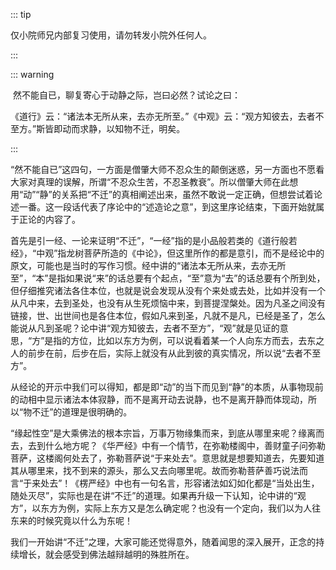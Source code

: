 ::: tip

仅小院师兄内部复习使用，请勿转发小院外任何人。

:::

::: warning

​           然不能自已，聊复寄心于动静之际，岂曰必然？试论之曰：

​         《道行》云：“诸法本无所从来，去亦无所至。”《中观》云：“观方知彼去，去者不至方。”斯皆即动而求静，以知物不迁，明矣。

:::

​         “然不能自已”这四句，一方面是僧肇大师不忍众生的颠倒迷惑，另一方面也不愿看大家对真理的误解，所谓“不忍众生苦，不忍圣教衰”。所以僧肇大师在此想用“动”“静”的关系把“不迁”的真相阐述出来，虽然不敢说一定正确，但想尝试着论述一番。这一段话代表了序论中的“述造论之意”，到这里序论结束，下面开始就属于正论的内容了。

​         首先是引一经、一论来证明“不迁”，“一经”指的是小品般若类的《道行般若经》，“中观”指龙树菩萨所造的《中论》，但这里所作的都是意引，而不是经论中的原文，可能也是当时的写作习惯。经中讲的“诸法本无所从来，去亦无所至”，“本”是指如果说“来”的话总要有个起点，“至”意为“去”的话总要有个所到处，但仔细推究诸法各住本位，也就是说会发现从没有个来处或去处，比如并没有一个从凡中来，去到圣处，也没有从生死烦恼中来，到菩提涅槃处。因为凡圣之间没有链接，世、出世间也是各住本位，假如凡来到圣，凡就不是凡，已经是圣了，怎么能说从凡到圣呢？论中讲“观方知彼去，去者不至方”，“观”就是见证的意思，“方”是指的方位，比如以东方为例，可以说看着某一个人向东方而去，去东之人的前步在前，后步在后，实际上就没有从此到彼的真实情况，所以说“去者不至方”。

​         从经论的开示中我们可以得知，都是即“动”的当下而见到“静”的本质，从事物现前的动相中显示诸法本体寂静，而不是离开动去说静，也不是离开静而体现动，所以“物不迁”的道理是很明确的。

​         “缘起性空”是大乘佛法的根本宗旨，万事万物缘集而来，到底从哪里来呢？缘离而去，去到什么地方呢？《华严经》中有一个情节，在弥勒楼阁中，善财童子问弥勒菩萨，这楼阁何处去了，弥勒菩萨说“于来处去”。意思就是想要知道去，先要知道其从哪里来，找不到来的源头，那么又去向哪里呢。故而弥勒菩萨善巧说法而言“于来处去”！《楞严经》中也有一句名言，形容诸法如幻如化都是“当处出生，随处灭尽”，实际也是在讲“不迁”的道理。如果再升级一下认知，论中讲的“观方”，以东方为例，实际上东方又是怎么确定呢？也没有一个定向，我们以为人往东来的时候究竟以什么为东呢！

​         我们一开始讲“不迁”之理，大家可能还觉得意外，随着闻思的深入展开，正念的持续增长，就会感受到佛法越辩越明的殊胜所在。